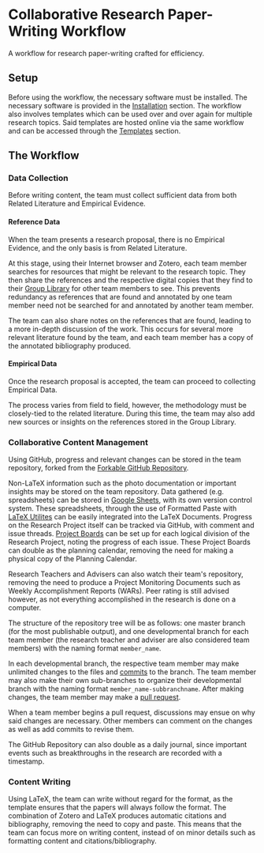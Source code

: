 # Collaborative Research Paper-Writing Workflow
A workflow for research paper-writing crafted for efficiency.

## Setup
Before using the workflow, the necessary software must be installed.
The necessary software is provided in the [Installation](installation) section.
The workflow also involves templates which can be used over and over again for multiple research topics.
Said templates are hosted online via the same workflow and can be accessed through the [Templates](templates) section.

## The Workflow
### Data Collection
Before writing content, the team must collect sufficient data from both Related Literature and Empirical Evidence.
#### Reference Data
When the team presents a research proposal, there is no Empirical Evidence, and the only basis is from Related Literature.

At this stage, using their Internet browser and Zotero, each team member searches for resources that might be relevant to the research topic.
They then share the references and the respective digital copies that they find to their [Group Library](https://guides.library.oregonstate.edu/c.php?g=359201&p=2426111) for other team members to see.
This prevents redundancy as references that are found and annotated by one team member need not be searched for and annotated by another team member.

The team can also share notes on the references that are found, leading to a more in-depth discussion of the work.
This occurs for several more relevant literature found by the team, and each team member has a copy of the annotated bibliography produced.
#### Empirical Data
Once the research proposal is accepted, the team can proceed to collecting Empirical Data.

The process varies from field to field, however, the methodology must be closely-tied to the related literature.
During this time, the team may also add new sources or insights on the references stored in the Group Library.
### Collaborative Content Management
Using GitHub, progress and relevant changes can be stored in the team repository, forked from the [Forkable GitHub Repository](templates/#forkable-github-repository).

Non-LaTeX information such as the photo documentation or important insights may be stored on the team repository.
Data gathered (e.g. spreadsheets) can be stored in [Google Sheets](https://sheets.google.com), with its own version control system.
These spreadsheets, through the use of Formatted Paste with [LaTeX Utilites](installation/#latex-utilities-by-tecosaur) can be easily integrated into the LaTeX Documents.
Progress on the Research Project itself can be tracked via GitHub, with comment and issue threads.
[Project Boards](https://help.github.com/en/github/managing-your-work-on-github/about-project-boards) can be set up for each logical division of the Research Project, noting the progress of each issue.
These Project Boards can double as the planning calendar, removing the need for making a physical copy of the Planning Calendar.

Research Teachers and Advisers can also watch their team's repository, removing the need to produce a Project Monitoring Documents such as Weekly Accomplishment Reports (WARs).
Peer rating is still advised however, as not everything accomplished in the research is done on a computer.

The structure of the repository tree will be as follows: one master branch (for the most publishable output), and one developmental branch for each team member (the research teacher and adviser are also considered team members) with the naming format `member_name`.

In each developmental branch, the respective team member may make unlimited changes to the files and [commits](https://www.atlassian.com/git/tutorials/saving-changes/git-commit) to the branch.
The team member may also make their own sub-branches to organize their developmental branch with the naming format `member_name-subbranchname`.
After making changes, the team member may make a [pull request](https://help.github.com/en/github/collaborating-with-issues-and-pull-requests/about-pull-requests).

When a team member begins a pull request, discussions may ensue on why said changes are necessary.
Other members can comment on the changes as well as add commits to revise them.

The GitHub Repository can also double as a daily journal, since important events such as breakthroughs in the research are recorded with a timestamp.
### Content Writing
Using LaTeX, the team can write without regard for the format, as the template ensures that the papers will always follow the format.
The combination of Zotero and LaTeX produces automatic citations and bibliography, removing the need to copy and paste.
This means that the team can focus more on writing content, instead of on minor details such as formatting content and citations/bibliography.

<!-- ## Thoughts
### Zotero Reference Management
   - Members share their references to the Group Library as well as the digital copies they find (thus each member can read the same work)
### git-powered Collaboration
   - Non-LaTeX information may be stored on the repository, such as the data gathered (spreadsheets) or documentation
   - Development branch per team member (one for adviser too)
   - Comments and issues passed via GitHub (Project Boards)
   - Pull Requests from a branch to start discussing changes (propose changes and code review)
   - Comments on changes as well
   - The GitHub repository can serve as a daily journal as well, since everything is recorded with a timestamp
### LaTeX Writing
   - Automatic formatting for more focus on content
   - Automatic citations and bibliography for less copy-and-paste -->
